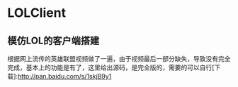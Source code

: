 # LOLClient
模仿LOL的客户端搭建
---
根据网上流传的英雄联盟视频做了一遍，由于视频最后一部分缺失，导致没有完全完成，基本上的功能是有了，这里给出源码，是完全版的，需要的可以自行[下载]:http://pan.baidu.com/s/1skjB9y1
